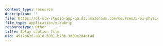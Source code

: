 ```yaml
---
content_type: resource
description: ''
file: https://ol-ocw-studio-app-qa.s3.amazonaws.com/courses/5-61-physical-chemistry-fall-2017/4517b636a81d5901b73b3d09e2d4df4d_zwH9MjZl3v4.vtt
file_type: application/x-subrip
resourcetype: Other
title: 3play caption file
uid: 4517b636-a81d-5901-b73b-3d09e2d4df4d
---
```

